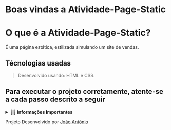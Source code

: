# Boas vindas a Atividade-Page-Static

# O que é a Atividade-Page-Static?

É uma página estática, estilizada simulando um site de vendas.

## Técnologias usadas
> Desenvolvido usando: HTML e CSS.

## Para executar o projeto corretamente, atente-se a cada passo descrito a seguir

<details>
<summary><strong> 👨‍💻 Informações Importantes </strong></summary><br />

  1. Clone o repositório
- Utilize o comando: `git clone git@github.com:JoaopSilvaa/Atividade-Page-Static.git`<br />
2. Acesse a pasta do projeto
- Acesse a pasta Atividade-Page-Static com `cd Atividade-Page-Static`;<br />
3. Crie uma nova branch a partir da main
 - Verifique se você está na branch `main`
   * Exemplo: `git branch`
 - Se não estiver, mude para a branch `main`
   * Exemplo: `git checkout main`
 - Crie a branch
    * Exemplo: `git checkout -b joaozinho-site-vendas`<br />
4. Abra o index.html em um navegador

   </details>
</details>


Projeto Desenvolvido por [João Antônio](https://github.com/JoaopSilvaa)

